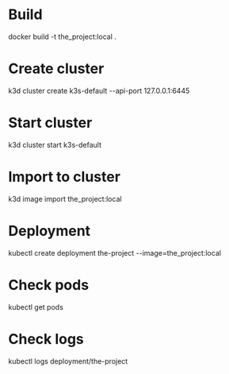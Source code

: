 # Build

docker build -t the_project:local .

# Create cluster

k3d cluster create k3s-default --api-port 127.0.0.1:6445

# Start cluster

k3d cluster start k3s-default

# Import to cluster

k3d image import the_project:local

# Deployment

kubectl create deployment the-project --image=the_project:local

# Check pods

kubectl get pods

# Check logs

kubectl logs deployment/the-project
